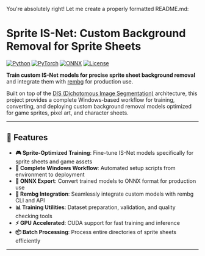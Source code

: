 You're absolutely right! Let me create a properly formatted README.md:

# Sprite IS-Net: Custom Background Removal for Sprite Sheets

[![Python](https://img.shields.io/badge/Python-3.7%2B-blue.svg)](https://www.python.org/downloads/)
[![PyTorch](https://img.shields.io/badge/PyTorch-1.8%2B-red.svg)](https://pytorch.org/)
[![ONNX](https://img.shields.io/badge/ONNX-Export-green.svg)](https://onnx.ai/)
[![License](https://img.shields.io/badge/License-MIT-yellow.svg)](LICENSE)

**Train custom IS-Net models for precise sprite sheet background removal** and integrate them with [rembg](https://github.com/danielgatis/rembg) for production use.

Built on top of the [DIS (Dichotomous Image Segmentation)](https://github.com/xuebinqin/DIS) architecture, this project provides a complete Windows-based workflow for training, converting, and deploying custom background removal models optimized for game sprites, pixel art, and character sheets.

---

## 🎯 Features

- **🎮 Sprite-Optimized Training**: Fine-tune IS-Net models specifically for sprite sheets and game assets
- **🚀 Complete Windows Workflow**: Automated setup scripts from environment to deployment
- **🔄 ONNX Export**: Convert trained models to ONNX format for production use
- **🔗 Rembg Integration**: Seamlessly integrate custom models with rembg CLI and API
- **📊 Training Utilities**: Dataset preparation, validation, and quality checking tools
- **⚡ GPU Accelerated**: CUDA support for fast training and inference
- **📦 Batch Processing**: Process entire directories of sprite sheets efficiently

---
